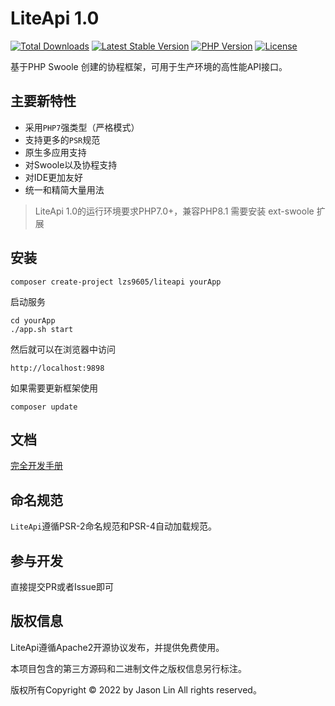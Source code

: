 
LiteApi 1.0
===============

[![Total Downloads](https://poser.pugx.org/lzs9605/liteapi/downloads)](https://packagist.org/packages/lzs9605/liteapi)
[![Latest Stable Version](https://poser.pugx.org/lzs9605/liteapi/v/stable)](https://packagist.org/packages/lzs9605/liteapi)
[![PHP Version](https://img.shields.io/badge/php-%3E%3D7.0-8892BF.svg)](http://www.php.net/)
[![License](https://poser.pugx.org/lzs9605/liteapi/license)](https://packagist.org/packages/lzs9605/liteapi)

基于PHP Swoole 创建的协程框架，可用于生产环境的高性能API接口。



## 主要新特性

* 采用`PHP7`强类型（严格模式）
* 支持更多的`PSR`规范
* 原生多应用支持
* 对Swoole以及协程支持
* 对IDE更加友好
* 统一和精简大量用法


> LiteApi 1.0的运行环境要求PHP7.0+，兼容PHP8.1
> 需要安装 ext-swoole 扩展

## 安装

~~~
composer create-project lzs9605/liteapi yourApp
~~~

启动服务

~~~
cd yourApp
./app.sh start
~~~

然后就可以在浏览器中访问

~~~
http://localhost:9898
~~~

如果需要更新框架使用
~~~
composer update
~~~

## 文档

[完全开发手册](#)

## 命名规范

`LiteApi`遵循PSR-2命名规范和PSR-4自动加载规范。

## 参与开发

直接提交PR或者Issue即可

## 版权信息

LiteApi遵循Apache2开源协议发布，并提供免费使用。

本项目包含的第三方源码和二进制文件之版权信息另行标注。

版权所有Copyright © 2022 by Jason Lin All rights reserved。

